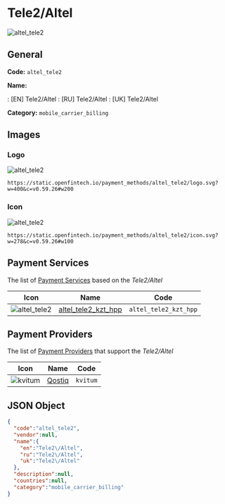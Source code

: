 
# Tele2/Altel 
![altel_tele2](https://static.openfintech.io/payment_methods/altel_tele2/logo.svg?w=400&c=v0.59.26#w200)  

## General 
**Code:** `altel_tele2` 
 
**Name:** 
 
:	[EN] Tele2/Altel 
:	[RU] Tele2/Altel 
:	[UK] Tele2/Altel 
 
**Category:** `mobile_carrier_billing` 
 

## Images 

### Logo 
![altel_tele2](https://static.openfintech.io/payment_methods/altel_tele2/logo.svg?w=400&c=v0.59.26#w200)  

```
https://static.openfintech.io/payment_methods/altel_tele2/logo.svg?w=400&c=v0.59.26#w200
```  

### Icon 
![altel_tele2](https://static.openfintech.io/payment_methods/altel_tele2/icon.svg?w=278&c=v0.59.26#w100)  

```
https://static.openfintech.io/payment_methods/altel_tele2/icon.svg?w=278&c=v0.59.26#w100
```  

## Payment Services 
 
The list of [Payment Services](/payment-services/) based on the _Tele2/Altel_ 

|Icon|Name|Code| 
|:---:|:---:|:---:| 
|![altel_tele2](https://static.openfintech.io/payment_methods/altel_tele2/icon.svg?w=278&c=v0.59.26#w100) |[altel_tele2_kzt_hpp](/payment-services/altel_tele2_kzt_hpp/)|`altel_tele2_kzt_hpp`| 
 

## Payment Providers 
 
The list of [Payment Providers](/payment-providers/) that support the _Tele2/Altel_ 

|Icon|Name|Code| 
|:---:|:---:|:---:| 
|![kvitum](https://static.openfintech.io/payment_providers/kvitum/icon.svg?w=278&c=v0.59.26#w100) |[Qostiq](/payment-providers/kvitum/)|`kvitum`| 
 

## JSON Object 

```json
{
  "code":"altel_tele2",
  "vendor":null,
  "name":{
    "en":"Tele2\/Altel",
    "ru":"Tele2\/Altel",
    "uk":"Tele2\/Altel"
  },
  "description":null,
  "countries":null,
  "category":"mobile_carrier_billing"
}
```  
